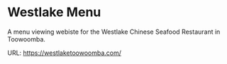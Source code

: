 # Westlake Menu

A menu viewing webiste for the Westlake Chinese Seafood Restaurant in Toowoomba.

URL: https://westlaketoowoomba.com/

